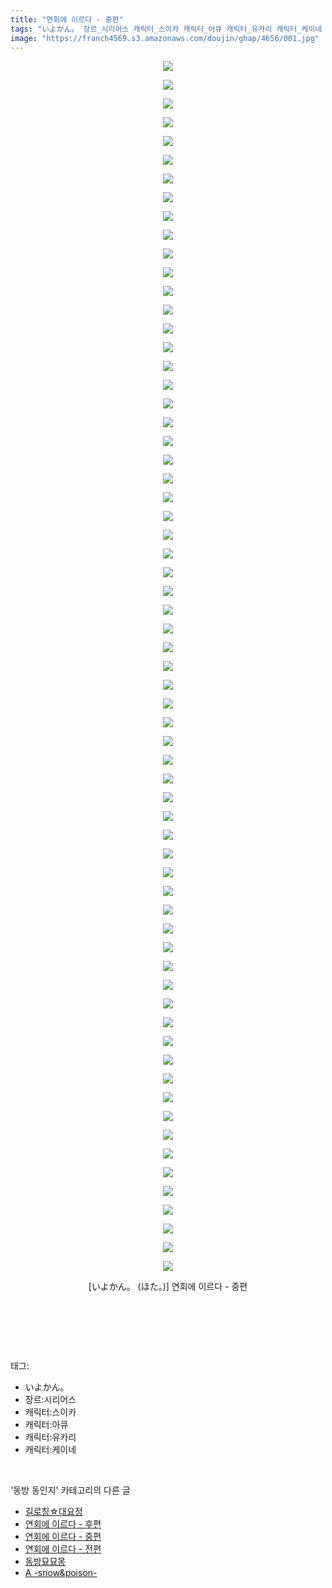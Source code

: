 ```yaml
---
title: "연회에 이르다 - 중편"
tags: "いよかん。 장르_시리어스 캐릭터_스이카 캐릭터_아큐 캐릭터_유카리 캐릭터_케이네 ほた。 동방_동인지"
image: "https://franch4569.s3.amazonaws.com/doujin/ghap/4656/001.jpg"
---
```

<div class="article">
<p style="text-align: center; clear: none; float: none;"><img src="{{ site.imgserver2 }}/ghap/4656/001.jpg"/></p>
<p style="text-align: center; clear: none; float: none;"><img src="{{ site.imgserver2 }}/ghap/4656/002.jpg"/></p>
<p style="text-align: center; clear: none; float: none;"><img src="{{ site.imgserver2 }}/ghap/4656/003.jpg"/></p>
<p style="text-align: center; clear: none; float: none;"><img src="{{ site.imgserver2 }}/ghap/4656/004.jpg"/></p>
<p style="text-align: center; clear: none; float: none;"><img src="{{ site.imgserver2 }}/ghap/4656/005.jpg"/></p>
<p style="text-align: center; clear: none; float: none;"><img src="{{ site.imgserver2 }}/ghap/4656/006.jpg"/></p>
<p style="text-align: center; clear: none; float: none;"><img src="{{ site.imgserver2 }}/ghap/4656/007.jpg"/></p>
<p style="text-align: center; clear: none; float: none;"><img src="{{ site.imgserver2 }}/ghap/4656/008.jpg"/></p>
<p style="text-align: center; clear: none; float: none;"><img src="{{ site.imgserver2 }}/ghap/4656/009.jpg"/></p>
<p style="text-align: center; clear: none; float: none;"><img src="{{ site.imgserver2 }}/ghap/4656/010.jpg"/></p>
<p style="text-align: center; clear: none; float: none;"><img src="{{ site.imgserver2 }}/ghap/4656/011.jpg"/></p>
<p style="text-align: center; clear: none; float: none;"><img src="{{ site.imgserver2 }}/ghap/4656/012.jpg"/></p>
<p style="text-align: center; clear: none; float: none;"><img src="{{ site.imgserver2 }}/ghap/4656/013.jpg"/></p>
<p style="text-align: center; clear: none; float: none;"><img src="{{ site.imgserver2 }}/ghap/4656/014.jpg"/></p>
<p style="text-align: center; clear: none; float: none;"><img src="{{ site.imgserver2 }}/ghap/4656/015.jpg"/></p>
<p style="text-align: center; clear: none; float: none;"><img src="{{ site.imgserver2 }}/ghap/4656/016.jpg"/></p>
<p style="text-align: center; clear: none; float: none;"><img src="{{ site.imgserver2 }}/ghap/4656/017.jpg"/></p>
<p style="text-align: center; clear: none; float: none;"><img src="{{ site.imgserver2 }}/ghap/4656/018.jpg"/></p>
<p style="text-align: center; clear: none; float: none;"><img src="{{ site.imgserver2 }}/ghap/4656/019.jpg"/></p>
<p style="text-align: center; clear: none; float: none;"><img src="{{ site.imgserver2 }}/ghap/4656/020.jpg"/></p>
<p style="text-align: center; clear: none; float: none;"><img src="{{ site.imgserver2 }}/ghap/4656/021.jpg"/></p>
<p style="text-align: center; clear: none; float: none;"><img src="{{ site.imgserver2 }}/ghap/4656/022.jpg"/></p>
<p style="text-align: center; clear: none; float: none;"><img src="{{ site.imgserver2 }}/ghap/4656/023.jpg"/></p>
<p style="text-align: center; clear: none; float: none;"><img src="{{ site.imgserver2 }}/ghap/4656/024.jpg"/></p>
<p style="text-align: center; clear: none; float: none;"><img src="{{ site.imgserver2 }}/ghap/4656/025.jpg"/></p>
<p style="text-align: center; clear: none; float: none;"><img src="{{ site.imgserver2 }}/ghap/4656/026.jpg"/></p>
<p style="text-align: center; clear: none; float: none;"><img src="{{ site.imgserver2 }}/ghap/4656/027.jpg"/></p>
<p style="text-align: center; clear: none; float: none;"><img src="{{ site.imgserver2 }}/ghap/4656/028.jpg"/></p>
<p style="text-align: center; clear: none; float: none;"><img src="{{ site.imgserver2 }}/ghap/4656/029.jpg"/></p>
<p style="text-align: center; clear: none; float: none;"><img src="{{ site.imgserver2 }}/ghap/4656/030.jpg"/></p>
<p style="text-align: center; clear: none; float: none;"><img src="{{ site.imgserver2 }}/ghap/4656/031.jpg"/></p>
<p style="text-align: center; clear: none; float: none;"><img src="{{ site.imgserver2 }}/ghap/4656/032.jpg"/></p>
<p style="text-align: center; clear: none; float: none;"><img src="{{ site.imgserver2 }}/ghap/4656/033.jpg"/></p>
<p style="text-align: center; clear: none; float: none;"><img src="{{ site.imgserver2 }}/ghap/4656/034.jpg"/></p>
<p style="text-align: center; clear: none; float: none;"><img src="{{ site.imgserver2 }}/ghap/4656/035.jpg"/></p>
<p style="text-align: center; clear: none; float: none;"><img src="{{ site.imgserver2 }}/ghap/4656/036.jpg"/></p>
<p style="text-align: center; clear: none; float: none;"><img src="{{ site.imgserver2 }}/ghap/4656/037.jpg"/></p>
<p style="text-align: center; clear: none; float: none;"><img src="{{ site.imgserver2 }}/ghap/4656/038.jpg"/></p>
<p style="text-align: center; clear: none; float: none;"><img src="{{ site.imgserver2 }}/ghap/4656/039.jpg"/></p>
<p style="text-align: center; clear: none; float: none;"><img src="{{ site.imgserver2 }}/ghap/4656/040.jpg"/></p>
<p style="text-align: center; clear: none; float: none;"><img src="{{ site.imgserver2 }}/ghap/4656/041.jpg"/></p>
<p style="text-align: center; clear: none; float: none;"><img src="{{ site.imgserver2 }}/ghap/4656/042.jpg"/></p>
<p style="text-align: center; clear: none; float: none;"><img src="{{ site.imgserver2 }}/ghap/4656/043.jpg"/></p>
<p style="text-align: center; clear: none; float: none;"><img src="{{ site.imgserver2 }}/ghap/4656/044.jpg"/></p>
<p style="text-align: center; clear: none; float: none;"><img src="{{ site.imgserver2 }}/ghap/4656/045.jpg"/></p>
<p style="text-align: center; clear: none; float: none;"><img src="{{ site.imgserver2 }}/ghap/4656/046.jpg"/></p>
<p style="text-align: center; clear: none; float: none;"><img src="{{ site.imgserver2 }}/ghap/4656/047.jpg"/></p>
<p style="text-align: center; clear: none; float: none;"><img src="{{ site.imgserver2 }}/ghap/4656/048.jpg"/></p>
<p style="text-align: center; clear: none; float: none;"><img src="{{ site.imgserver2 }}/ghap/4656/049.jpg"/></p>
<p style="text-align: center; clear: none; float: none;"><img src="{{ site.imgserver2 }}/ghap/4656/050.jpg"/></p>
<p style="text-align: center; clear: none; float: none;"><img src="{{ site.imgserver2 }}/ghap/4656/051.jpg"/></p>
<p style="text-align: center; clear: none; float: none;"><img src="{{ site.imgserver2 }}/ghap/4656/052.jpg"/></p>
<p style="text-align: center; clear: none; float: none;"><img src="{{ site.imgserver2 }}/ghap/4656/053.jpg"/></p>
<p style="text-align: center; clear: none; float: none;"><img src="{{ site.imgserver2 }}/ghap/4656/054.jpg"/></p>
<p style="text-align: center; clear: none; float: none;"><img src="{{ site.imgserver2 }}/ghap/4656/055.jpg"/></p>
<p style="text-align: center; clear: none; float: none;"><img src="{{ site.imgserver2 }}/ghap/4656/056.jpg"/></p>
<p style="text-align: center; clear: none; float: none;"><img src="{{ site.imgserver2 }}/ghap/4656/057.jpg"/></p>
<p style="text-align: center; clear: none; float: none;"><img src="{{ site.imgserver2 }}/ghap/4656/058.jpg"/></p>
<p style="text-align: center; clear: none; float: none;"><img src="{{ site.imgserver2 }}/ghap/4656/059.jpg"/></p>
<p style="text-align: center; clear: none; float: none;"><img src="{{ site.imgserver2 }}/ghap/4656/060.jpg"/></p>
<p style="text-align: center; clear: none; float: none;"><img src="{{ site.imgserver2 }}/ghap/4656/061.jpg"/></p>
<p style="text-align: center; clear: none; float: none;"><img src="{{ site.imgserver2 }}/ghap/4656/062.jpg"/></p>
<p style="text-align: center; clear: none; float: none;"><img src="{{ site.imgserver2 }}/ghap/4656/063.jpg"/></p>
<p style="text-align: center; clear: none; float: none;"><img src="{{ site.imgserver2 }}/ghap/4656/064.jpg"/></p>
<p style="text-align: center; clear: none; float: none;"><img src="{{ site.imgserver2 }}/ghap/4656/065.jpg"/></p>
<p style="text-align: center; clear: none; float: none;">[いよかん。 (ほた。)] 연회에 이르다 - 중편</p>
<p style="text-align: center; clear: none; float: none;"><br/></p>
<p><br/></p>
</div><br/>
<div class="tagTrail">
<p>태그: </p>
<ul>
<li>いよかん。</li>
<li>장르:시리어스</li>
<li>캐릭터:스이카</li>
<li>캐릭터:아큐</li>
<li>캐릭터:유카리</li>
<li>캐릭터:케이네</li>
</ul>
</div><br/>
<div class="another">
<p>'동방 동인지' 카테고리의 다른 글</p>
<ul>
<li><a href="/ghap_4660">길로칭☆대요정</a></li>
<li><a href="/ghap_4657">연회에 이르다 - 후편</a></li>
<li><a href="/ghap_4656">연회에 이르다 - 중편</a></li>
<li><a href="/ghap_4655">연회에 이르다 - 전편</a></li>
<li><a href="/ghap_4654">동방묘묘몽</a></li>
<li><a href="/ghap_4653">A -snow&amp;poison-</a></li>
</ul>
</div><br/>
<div class="cb_module cb_fluid">
<div class="cb_wrt cb_profile">
</div><!-- commentList close -->
</div><br/>
